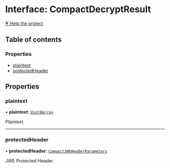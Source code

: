 # Interface: CompactDecryptResult

[💗 Help the project](https://github.com/sponsors/panva)

## Table of contents

### Properties

- [plaintext](types.CompactDecryptResult.md#plaintext)
- [protectedHeader](types.CompactDecryptResult.md#protectedheader)

## Properties

### plaintext

• **plaintext**: [`Uint8Array`]( https://developer.mozilla.org/en-US/docs/Web/JavaScript/Reference/Global_Objects/Uint8Array )

Plaintext.

___

### protectedHeader

• **protectedHeader**: [`CompactJWEHeaderParameters`](types.CompactJWEHeaderParameters.md)

JWE Protected Header.

